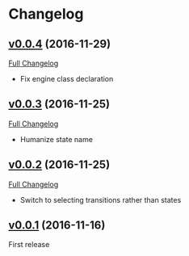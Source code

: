 # Changelog

## [v0.0.4](https://github.com/z-productions/administrate-field-state_machine/tree/v0.0.4) (2016-11-29)
[Full Changelog](https://github.com/z-productions/administrate-field-state_machine/compare/v0.0.3...v0.0.4)

* Fix engine class declaration

## [v0.0.3](https://github.com/z-productions/administrate-field-state_machine/tree/v0.0.3) (2016-11-25)
[Full Changelog](https://github.com/z-productions/administrate-field-state_machine/compare/v0.0.2...v0.0.3)

* Humanize state name

## [v0.0.2](https://github.com/z-productions/administrate-field-state_machine/tree/v0.0.2) (2016-11-25)
[Full Changelog](https://github.com/z-productions/administrate-field-state_machine/compare/v0.0.1...v0.0.2)

* Switch to selecting transitions rather than states

## [v0.0.1](https://github.com/z-productions/administrate-field-state_machine/tree/v0.0.1) (2016-11-16)
First release
